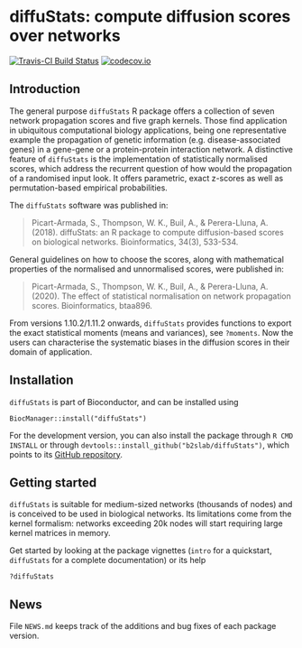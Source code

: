# diffuStats: compute diffusion scores over networks

[![Travis-CI Build Status](https://travis-ci.org/b2slab/diffuStats.svg?branch=master)](https://travis-ci.org/b2slab/diffuStats)
[![codecov.io](https://codecov.io/github/b2slab/diffuStats/coverage.svg?branch=master)](https://codecov.io/github/b2slab/diffuStats?branch=master)

## Introduction

The general purpose `diffuStats` R package offers a collection of seven network propagation scores and five graph kernels.
Those find application in ubiquitous computational biology applications, being one representative example the propagation of genetic information (e.g. disease-associated genes) in a gene-gene or a protein-protein interaction network.
A distinctive feature of `diffuStats` is the implementation of statistically normalised scores, which address the recurrent question of how would the propagation of a randomised input look.
It offers parametric, exact z-scores as well as permutation-based empirical probabilities.

The `diffuStats` software was published in:

> Picart-Armada, S., Thompson, W. K., Buil, A., & Perera-Lluna, A. (2018). diffuStats: an R package to compute diffusion-based scores on biological networks. Bioinformatics, 34(3), 533-534.

General guidelines on how to choose the scores, along with mathematical properties of the normalised and unnormalised scores, were published in:

> Picart-Armada, S., Thompson, W. K., Buil, A., & Perera-Lluna, A. (2020). The effect of statistical normalisation on network propagation scores. Bioinformatics, btaa896.

From versions 1.10.2/1.11.2 onwards, `diffuStats` provides functions to export the exact statistical moments (means and variances), see `?moments`.
Now the users can characterise the systematic biases in the diffusion scores in their domain of application.

## Installation

`diffuStats` is part of Bioconductor, and can be installed using

```{r}
BiocManager::install("diffuStats")
```

For the development version, you can also install the package through `R CMD INSTALL` or through `devtools::install_github("b2slab/diffuStats")`, which points to its [GitHub repository](https://github.com/b2slab/diffuStats).


## Getting started

`diffuStats` is suitable for medium-sized networks (thousands of nodes) and is conceived to be used in biological networks. 
Its limitations come from the kernel formalism: networks exceeding 20k nodes will start requiring large kernel matrices in memory.

Get started by looking at the package vignettes (`intro` for a quickstart, `diffuStats` for a complete documentation) or its help

```
?diffuStats
```

## News

File `NEWS.md` keeps track of the additions and bug fixes of each 
package version.

